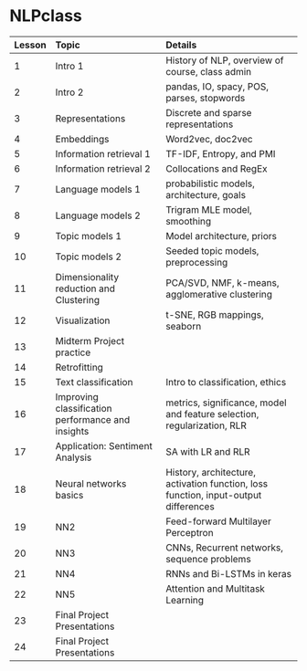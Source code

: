 # NLPclass

| Lesson	| Topic  | Details  | 
|:-----------|:-------|:---------|
| 1	| Intro 1	| History of NLP, overview of course, class admin | 
| 2	| Intro 2	| pandas, IO, spacy, POS, parses, stopwords | 
| 3	| Representations | Discrete and sparse representations |
| 4	| Embeddings	  | Word2vec, doc2vec | 
| 5	| Information retrieval 1     | TF-IDF, Entropy, and PMI |
| 6	| Information retrieval 2     | Collocations and RegEx |
| 7	| Language models 1	| probabilistic models, architecture, goals |
| 8	| Language models 2	| Trigram MLE model, smoothing |
| 9	| Topic models 1  | Model architecture, priors |
| 10| Topic models 2   | Seeded topic models, preprocessing |
| 11| Dimensionality reduction and Clustering | PCA/SVD, NMF, k-means, agglomerative clustering |
| 12| Visualization  | t-SNE, RGB mappings, seaborn |
| 13| Midterm Project practice | |
| 14| Retrofitting | |
| 15| Text classification | Intro to classification, ethics |
| 16| Improving classification performance and insights	    | metrics, significance, model and feature selection, regularization, RLR |
| 17| Application: Sentiment Analysis | SA with LR and RLR |
| 18| Neural networks basics | History, architecture, activation function, loss function, input-output differences |
| 19| NN2 |  Feed-forward    Multilayer Perceptron |
| 20| NN3 | CNNs, Recurrent networks, sequence problems |
| 21| NN4 | RNNs and Bi-LSTMs in keras |
| 22| NN5 | Attention and Multitask Learning |
| 23| Final Project Presentations | | 
| 24| Final Project Presentations| | 